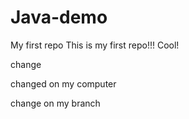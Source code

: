 # Java-demo
My first repo
This is my first repo!!!
Cool!

change


changed on my computer


change on my branch 
